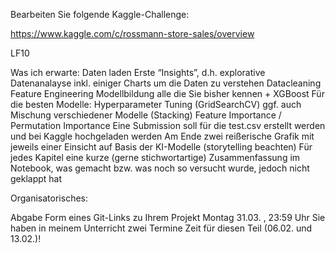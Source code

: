 Bearbeiten Sie folgende Kaggle-Challenge:

https://www.kaggle.com/c/rossmann-store-sales/overview

LF10

Was ich erwarte:
Daten laden
Erste “Insights”, d.h. explorative Datenanalayse inkl. einiger Charts um die Daten zu verstehen
Datacleaning
Feature Engineering
Modellbildung
alle die Sie bisher kennen + XGBoost
Für die besten Modelle: Hyperparameter Tuning (GridSearchCV)
ggf. auch Mischung verschiedener Modelle (Stacking)
Feature Importance / Permutation Importance
Eine Submission soll für die test.csv erstellt werden und bei Kaggle hochgeladen werden
Am Ende zwei reißerische Grafik mit jeweils einer Einsicht auf Basis der KI-Modelle (storytelling beachten)
Für jedes Kapitel eine kurze (gerne stichwortartige) Zusammenfassung im Notebook, was gemacht bzw. was noch so versucht wurde, jedoch nicht geklappt hat

Organisatorisches:

 Abgabe
Form eines Git-Links zu Ihrem Projekt
Montag 31.03. , 23:59 Uhr
Sie haben in meinem Unterricht zwei Termine Zeit für diesen Teil (06.02. und 13.02.)!

